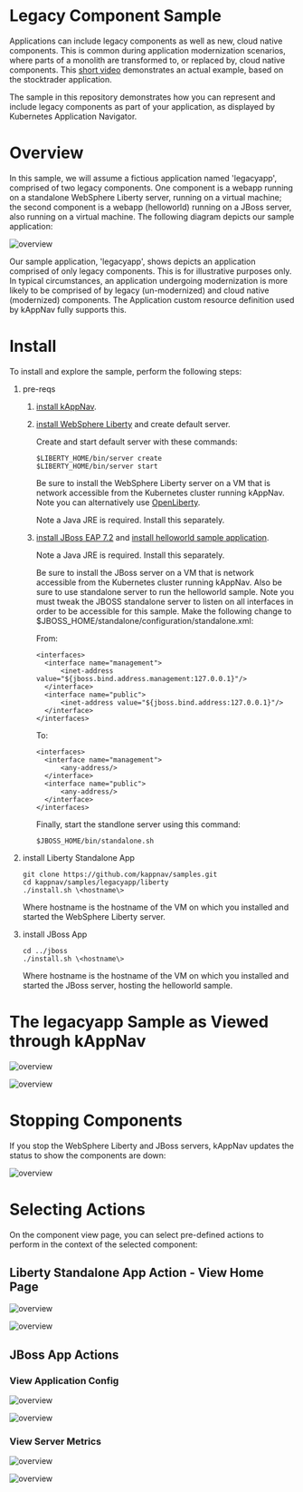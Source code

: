 # Legacy Component Sample

Applications can include legacy components as well as new, cloud native components.  This is common during application modernization scenarios, where parts of a monolith are transformed to, or replaced by, cloud native components. This [short video](https://www.youtube.com/watch?v=Air32LCcj0c&feature=youtu.be) demonstrates an actual example, based on the stocktrader application. 

The sample in this repository demonstrates how you can represent and include legacy components as part of your application, as displayed by Kubernetes Application Navigator. 

# Overview 

In this sample, we will assume a fictious application named 'legacyapp', comprised of two legacy components.  One component is a webapp running on a standalone WebSphere Liberty server, running on a virtual machine; the second component is a webapp (helloworld) running on a JBoss server, also running on a virtual machine. The following diagram depicts our sample application:

![overview](https://github.com/kappnav/samples/blob/master/legacyapp/images/overview.jpg)

Our sample application, 'legacyapp', shows depicts an application comprised of only legacy components.  This is for illustrative purposes only. In typical circumstances, an application undergoing modernization is more likely to be comprised of by legacy (un-modernized) and cloud native (modernized) components.  The Application custom resource definition used by kAppNav fully supports this. 

# Install 

To install and explore the sample, perform the following steps: 

1. pre-reqs 
   1. [install kAppNav](https://github.com/kappnav/README).
   1. [install WebSphere Liberty](https://developer.ibm.com/wasdev/downloads/#asset/runtimes-wlp-webProfile8) and create default server.  

      Create and start default server with these commands: 

      ```
      $LIBERTY_HOME/bin/server create
      $LIBERTY_HOME/bin/server start 
      ```

      Be sure to install the WebSphere Liberty server on a VM that is network accessible from the Kubernetes cluster running kAppNav. Note you can alternatively use [OpenLiberty](https://openliberty.io/). 

      Note a Java JRE is required.  Install this separately. 

   1. [install JBoss EAP 7.2](https://developers.redhat.com/products/eap/download?sc_cid=701f2000000RmA9AAK&gclid=EAIaIQobChMIwaCv_6v35AIV0cDACh3ZUAIDEAAYASAAEgLzifD_BwE&gclsrc=aw.ds) and [install helloworld sample application](https://developers.redhat.com/products/eap/hello-world#fndtn-macos).

      Note a Java JRE is required.  Install this separately.

      Be sure to install the JBoss server on a VM that is network accessible from the Kubernetes cluster running kAppNav. Also be sure to use standalone server to run the helloworld sample. Note you must tweak the JBOSS standalone server to listen on all interfaces in order to be accessible for this sample. Make the following change to $JBOSS_HOME/standalone/configuration/standalone.xml: 

      From: 
      ```
      <interfaces>
        <interface name="management">
            <inet-address value="${jboss.bind.address.management:127.0.0.1}"/>
        </interface>
        <interface name="public">
            <inet-address value="${jboss.bind.address:127.0.0.1}"/>
        </interface>
      </interfaces>
      ```

      To: 
      ```
      <interfaces>
        <interface name="management">
            <any-address/>
        </interface>
        <interface name="public">
            <any-address/>
        </interface>
      </interfaces>
      ```

      Finally, start the standlone server using this command: 

      ```
      $JBOSS_HOME/bin/standalone.sh 
      ```

1. install Liberty Standalone App 

   ```
   git clone https://github.com/kappnav/samples.git
   cd kappnav/samples/legacyapp/liberty
   ./install.sh \<hostname\>
   ```

   Where hostname is the hostname of the VM on which you installed and started the WebSphere Liberty server. 

1. install JBoss App

   ```
   cd ../jboss
   ./install.sh \<hostname\>
   ```
   
   Where hostname is the hostname of the VM on which you installed and started the JBoss server, hosting the helloworld sample.
   
# The legacyapp Sample as Viewed through kAppNav

![overview](https://github.com/kappnav/samples/blob/master/legacyapp/images/applications.jpg)

![overview](https://github.com/kappnav/samples/blob/master/legacyapp/images/components.jpg)

# Stopping Components 

If you stop the WebSphere Liberty and JBoss servers, kAppNav updates the status to show the components are down:

![overview](https://github.com/kappnav/samples/blob/master/legacyapp/images/stopped.jpg)

# Selecting Actions 

On the component view page, you can select pre-defined actions to perform in the context of the selected component: 

## Liberty Standalone App Action - View Home Page 

![overview](https://github.com/kappnav/samples/blob/master/legacyapp/images/liberty-action.jpg)

![overview](https://github.com/kappnav/samples/blob/master/legacyapp/images/liberty-home.jpg)

## JBoss App Actions 

### View Application Config 

![overview](https://github.com/kappnav/samples/blob/master/legacyapp/images/jboss-view-config.jpg)

![overview](https://github.com/kappnav/samples/blob/master/legacyapp/images/jboss-config.jpg)

### View Server Metrics 

![overview](https://github.com/kappnav/samples/blob/master/legacyapp/images/jboss-view-metrics.jpg)

![overview](https://github.com/kappnav/samples/blob/master/legacyapp/images/jboss-metrics.jpg)


